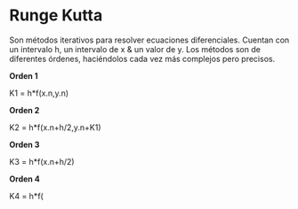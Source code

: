 # Runge Kutta
 
Son métodos iterativos para resolver ecuaciones diferenciales. 	Cuentan con un intervalo h, un intervalo de x & un valor de y. Los métodos son de diferentes órdenes, haciéndolos cada vez más complejos pero precisos. 

**Orden 1**

K1 =  h*f(x.n,y.n)

**Orden 2**

K2 = h*f(x.n+h/2,y.n+K1)

**Orden  3**

K3 = h*f(x.n+h/2)

**Orden 4**

K4 = h*f(


<!--stackedit_data:
eyJoaXN0b3J5IjpbOTY0NDE0MjIyLDE2MzY4OTkyNTIsLTgyOD
AwMDU4N119
-->